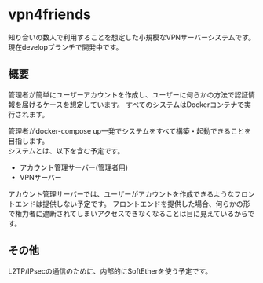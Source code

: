 # vpn4friends

知り合いの数人で利用することを想定した小規模なVPNサーバーシステムです。  
現在developブランチで開発中です。

## 概要

管理者が簡単にユーザーアカウントを作成し、ユーザーに何らかの方法で認証情報を届けるケースを想定しています。
すべてのシステムはDockerコンテナで実行されます。

管理者がdocker-compose up一発でシステムをすべて構築・起動できることを目指します。  
システムとは、以下を含む予定です。

- アカウント管理サーバー(管理者用)
- VPNサーバー

アカウント管理サーバーでは、ユーザーがアカウントを作成できるようなフロントエンドは提供しない予定です。
フロントエンドを提供した場合、何らかの形で権力者に遮断されてしまいアクセスできなくなることは目に見えているからです。

## その他

L2TP/IPsecの通信のために、内部的にSoftEtherを使う予定です。
